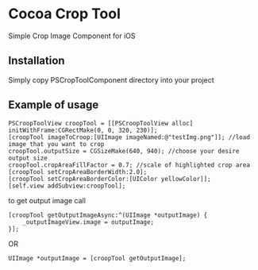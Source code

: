 Cocoa Crop Tool
===============

Simple Crop Image Component for iOS

## Installation

Simply copy PSCropToolComponent directory into your project

## Example of usage

```objC
PSCroopToolView croopTool = [[PSCroopToolView alloc] initWithFrame:CGRectMake(0, 0, 320, 230)];
[croopTool imageToCroop:[UIImage imageNamed:@"testImg.png"]]; //load image that you want to crop
croopTool.outputSize = CGSizeMake(640, 940); //choose your desire output size
croopTool.cropAreaFillFactor = 0.7; //scale of highlighted crop area
[croopTool setCropAreaBorderWidth:2.0];
[croopTool setCropAreaBorderColor:[UIColor yellowColor]];
[self.view addSubview:croopTool];
```

to get output image call

```
[croopTool getOutputImageAsync:^(UIImage *outputImage) {
    _outputImageView.image = outputImage;
}];
```

OR


```
UIImage *outputImage = [croopTool getOutputImage];
```